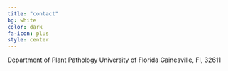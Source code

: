 ```yaml
---
title: "contact"
bg: white
color: dark
fa-icon: plus
style: center
---
```


Department of Plant Pathology
University of Florida
Gainesville, Fl, 32611

<span class="more-icons">
<a href="https://twitter.com/ricardoi_"><i class="fa fa-twitter fa-5x"></i></a>
<a href="https://github.com/ricardoi/"><i class="fa fa-github fa-5x"></i></a>
<a href="mailto:ralcala@ufl.edu"><i class="fa fa-envelope fa-5x"></i></a>
<a href="https://scholar.google.com/citations?user=SkBxudIAAAAJ&hl=en"><i class="ai ai-google-scholar fa-5x"></i></a>
</span>
